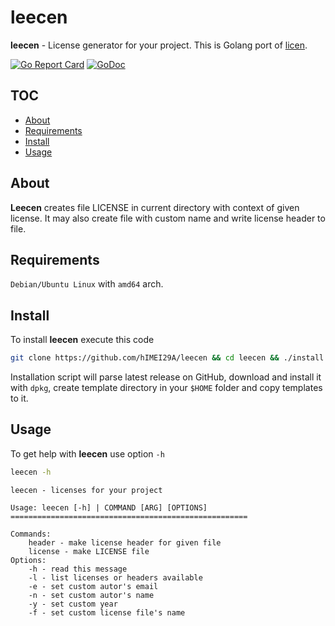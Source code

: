 # leecen

**leecen** - License generator for your project. This is Golang port of [licen](https://github.com/lord63/licen).

[![Go Report Card](https://goreportcard.com/badge/github.com/hIMEI29A/leecen)](https://goreportcard.com/report/github.com/hIMEI29A/leecen) [![GoDoc](https://godoc.org/github.com/hIMEI29A/leecen?status.svg)](http://godoc.org/github.com/hIMEI29A/leecen)

## TOC

- [About](#about)
- [Requirements](#requirements)
- [Install](#install)
- [Usage](#usage)

## About

**Leecen** creates file LICENSE in current directory with context of given license. It may also create file with custom name and write license header to file.

## Requirements

`Debian/Ubuntu Linux` with `amd64` arch.

## Install

To install **leecen** execute this code

```sh
git clone https://github.com/hIMEI29A/leecen && cd leecen && ./install.sh
```

Installation script will parse latest release on GitHub, download and install it with `dpkg`, create template directory in your `$HOME` folder and copy templates to it. 
 
## Usage

To get help with **leecen** use option `-h`

```sh
leecen -h
```

	leecen - licenses for your project

	Usage: leecen [-h] | COMMAND [ARG] [OPTIONS]
	=====================================================

	Commands:
        header - make license header for given file
        license - make LICENSE file
	Options:
        -h - read this message
        -l - list licenses or headers available
        -e - set custom autor's email
        -n - set custom autor's name
        -y - set custom year
        -f - set custom license file's name


